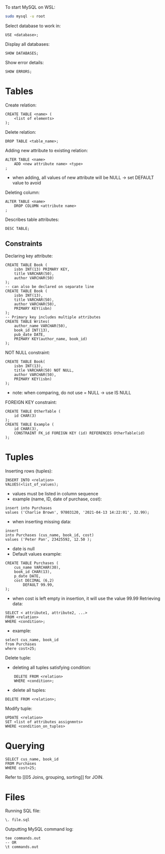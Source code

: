 To start MySQL on WSL: 
```bash
sudo mysql -u root
```

Select database to work in:
```MySQL
USE <database>;
```

Display all databases:
```MySQL
SHOW DATABASES;
```

Show error details:
```MySQL
SHOW ERRORS;
```
# Tables
Create relation:
```MySQL
CREATE TABLE <name> (
	<list of elements>
);
```

Delete relation:
```MySQL
DROP TABLE <table_name>;
```

Adding new attribute to existing relation:
```MySQL
ALTER TABLE <name> 
	ADD <new attribute name> <type>
;
```
- when adding, all values of new attribute will be NULL -> set DEFAULT value to avoid

Deleting column:
``` MySQL
ALTER TABLE <name>
	DROP COLUMN <attribute name>
;
```

Describes table attributes:
```MySQL
DESC TABLE;
```
## Constraints
Declaring key attribute:
``` MySQL
CREATE TABLE Book (
	isbn INT(13) PRIMARY KEY,
	title VARCHAR(50),
	author VARCHAR(50)
);
-- can also be declared on separate line
CREATE TABLE Book (
	isbn INT(13),
	title VARCHAR(50),
	author VARCHAR(50),
	PRIMARY KEY(isbn)
);
-- Primary key includes multiple attributes
CREATE TABLE Writes(
	author_name VARCHAR(50),
	book_id INT(13),
	pub_date DATE,
	PRIMARY KEY(author_name, book_id)
);
```

NOT NULL constraint:
```MySQL
CREATE TABLE Book(
	isbn INT(13),
	title VARCHAR(50) NOT NULL,
	author VARCHAR(50),
	PRIMARY KEY(isbn)
);
```
- note: when comparing, do not use = NULL -> use IS NULL

FOREIGN KEY constraint:
```MySQL
CREATE TABLE OtherTable (
	id CHAR(3)
);
CREATE TABLE Example (
	id CHAR(3),
	CONSTRAINT FK_id FOREIGN KEY (id) REFERENCES OtherTable(id)  
);
```

# Tuples
Inserting rows (tuples):
```MySQL
INSERT INTO <relation>
VALUES(<list_of_values);
```
- values must be listed in column sequence
- example (name, ID, date of purchase, cost):
``` MySQL
insert into Purchases
values ('Charlie Brown', 97803120, '2021-04-13 14:22:01', 32.99);
```
- when inserting missing data:
```MySQL
insert
into Purchases (cus_name, book_id, cost)
values ('Peter Pan', 23425592, 12.50 );
```
- date is null
- Default values example:
```MySQL
CREATE TABLE Purchases (
	cus_name VARCHAR(30),
	book_id CHAR(13),
	p_date DATE,
	cost DECIMAL (6,2)
		DEFAULT 99.99,
);
```
- when cost is left empty in insertion, it will use the value 99.99
Retrieving data:
```MySQL
SELECT < attribute1, attribute2, ...>
FROM <relation>
WHERE <condition>;
```
- example:
```MySQL
select cus_name, book_id
from Purchases
where cost>25;
```

Delete tuple:
- deleting all tuples satisfying condition:
```MySQL
	DELETE FROM <relation>
	WHERE <condition>;
```
- delete all tuples:
```MySQL
DELETE FROM <relation>;
```

Modify tuple:
```MySQL
UPDATE <relation>
SET <list of attributes assignmnts>
WHERE <condition_on_tuples>
```

# Querying

```MySQL
SELECT cus_name, book_id
FROM Purchases
WHERE cost>25;
```

Refer to [[05 Joins, grouping, sorting]] for JOIN.

# Files
Running SQL file:
```MySQL
\. file.sql
```

Outputting MySQL command log:
```MySQL
tee commands.out
-- OR
\t commands.out
```